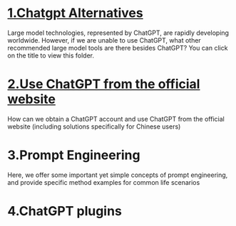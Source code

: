 # [1.Chatgpt Alternatives](https://github.com/623637719/The-Democratization-of-AI/tree/main/1.Use%20chatgpt%20in%20your%20daily%20life/1.Chatgpt%20Alternatives)
Large model technologies, represented by ChatGPT, are rapidly developing worldwide. However, if we are unable to use ChatGPT, what other recommended large model tools are there besides ChatGPT? You can click on the title to view this folder.
# [2.Use ChatGPT from the official website](https://github.com/623637719/The-Democratization-of-AI/tree/main/1.Use%20chatgpt%20in%20your%20daily%20life/2.Use%20ChatGPT%20from%20the%20official%20website)
How can we obtain a ChatGPT account and use ChatGPT from the official website (including solutions specifically for Chinese users)
# 3.Prompt Engineering
Here, we offer some important yet simple concepts of prompt engineering, and provide specific method examples for common life scenarios

# 4.ChatGPT plugins
